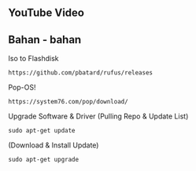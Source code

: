 ## YouTube Video

## Bahan - bahan

Iso to Flashdisk
```text
https://github.com/pbatard/rufus/releases
```
Pop-OS!
```text
https://system76.com/pop/download/
```
Upgrade Software & Driver 
(Pulling Repo & Update List)
```text
sudo apt-get update
```
(Download & Install Update)
```text
sudo apt-get upgrade
```
